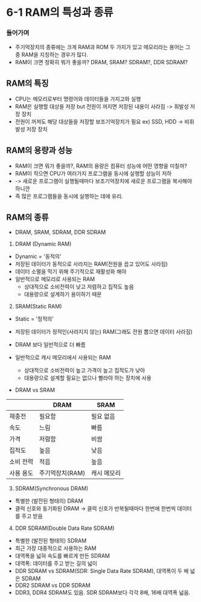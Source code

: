 # 6-1 RAM의 특성과 종류

### 들어가며

- 주기억장치의 종류에는 크게 RAM과 ROM 두 가지가 있고 메모리라는 용어는 그 중 RAM을 지칭하는 경우가 많다.
- RAM이 크면 정확히 뭐가 좋을까? DRAM, SRAM? SDRAM?, DDR SDRAM?

## RAM의 특징
- CPU는 메모리로부터 명령어와 데이터들을 가지고와 실행
- RAM은 실행할 대상을 저장 but 전원이 꺼지면 저장된 내용이 사라짐 -> 휘발성 저장 장치
- 전원이 꺼져도 해당 대상들을 저장할 보조기억장치가 필요 ex) SSD, HDD -> 비휘발성 저장 장치

## RAM의 용량과 성능
- RAM이 크면 뭐가 좋을까?, RAM의 용량은 컴퓨터 성능에 어떤 영향을 미칠까?
- RAM이 작으면 CPU가 여러가지 프로그램을 동시에 실행할 성능이 저하 
- -> 새로운 프로그램이 실행될때마다 보조기억장치에 새로운 프로그램을 복사해야하니깐
- 즉 많은 프로그램들을 동시에 실행하는 데에 유리.

## RAM의 종류
- DRAM, SRAM, SDRAM, DDR SDRAM

1. DRAM (Dynamic RAM)
- Dynamic = '동적의'
- 저장된 데이터가 동적으로 사라지는 RAM(전원을 꼽고 있어도 사라짐)
- 데이터 소멸을 막기 위해 주기적으로 재활성화 해야
- 일반적으로 메모리로 사용되는 RAM
    - 상대적으로 소비전력이 낮고 저렴하고 집적도 높음
    - 대용량으로 설계하기 용이하기 때문

2. SRAM(Static RAM)
- Static = '정적의'
- 저장된 데이터가 정적인(사라지지 않는) RAM(그래도 전원 뽑으면 데이터 사라짐)
- DRAM 보다 일반적으로 더 빠름
- 일반적으로 캐시 메모리에서 사용되는 RAM
    - 상대적으로 소비전력이 높고 가격이 높고 집적도가 낮아
    - 대용량으로 설계할 필요는 없으나 빨라야 하는 장치에 사용


- DRAM vs SRAM

|               | DRAM             | SRAM          |
|---------------|------------------|---------------|
| 재충전        | 필요함            | 필요 없음      |
| 속도           | 느림              | 빠름           |
| 가격           | 저렴함            | 비쌈           |
| 집적도         | 높음              | 낮음           |
| 소비 전력      | 적음              | 높음           |
| 사용 용도      | 주기억장치(RAM)   | 캐시 메모리     |

3. SDRAM(Synchronous DRAM)
- 특별한 (발전된 형태의) DRAM
- 클럭 신호와 동기화된 DRAM -> 클럭 신호가 반복될때마다 한번에 한번씩 데이터를 주고 받음

4. DDR SDRAM(Double Data Rate SDRAM)
- 특별한 (발전된 형태의) SDRAM
- 최근 가장 대중적으로 사용하는 RAM
- 대역폭을 넓혀 속도를 빠르게 만든 SDRAM
- 대역폭: 데이터를 주고 받는 길의 넓이
- DDR SDRAM vs SDRAM(SDR: Single Data Rate SDRAM), 대역폭이 두 배 넓은 SDRAM
- DDR2 SDRAM vs DDR SDRAM
- DDR3, DDR4 SDRAM도 있음. SDR SDRAM보다 각각 8배, 16배 대역폭 넓음.

